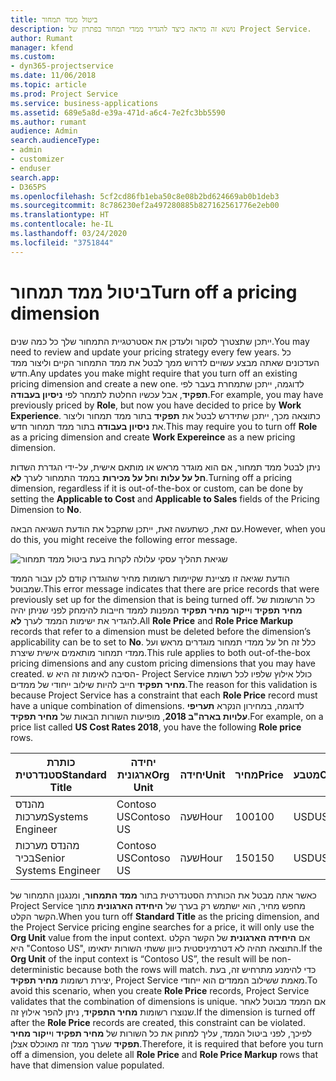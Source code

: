 ```yaml
---
title: ביטול ממד תמחור
description: נושא זה מראה כיצד להגדיר ממדי תמחור בפתרון של Project Service.
author: Rumant
manager: kfend
ms.custom:
- dyn365-projectservice
ms.date: 11/06/2018
ms.topic: article
ms.prod: Project Service
ms.service: business-applications
ms.assetid: 689e5a8d-e39a-471d-a6c4-7e2fc3bb5590
ms.author: rumant
audience: Admin
search.audienceType:
- admin
- customizer
- enduser
search.app:
- D365PS
ms.openlocfilehash: 5cf2cd86fb1eba50c8e08b2bd624669ab0b1deb3
ms.sourcegitcommit: 8c786230ef2a497280885b827162561776e2eb00
ms.translationtype: HT
ms.contentlocale: he-IL
ms.lasthandoff: 03/24/2020
ms.locfileid: "3751844"
---
```

# <a name="turn-off-a-pricing-dimension"></a><span data-ttu-id="d66a2-103">ביטול ממד תמחור</span><span class="sxs-lookup"><span data-stu-id="d66a2-103">Turn off a pricing dimension</span></span>

<span data-ttu-id="d66a2-104">ייתכן שתצטרך לסקור ולעדכן את אסטרטגיית התמחור שלך כל כמה שנים.</span><span class="sxs-lookup"><span data-stu-id="d66a2-104">You may need to review and update your pricing strategy every few years.</span></span> <span data-ttu-id="d66a2-105">כל העדכונים שאתה מבצע עשויים לדרוש ממך לבטל את ממד התמחור הקיים וליצור ממד חדש.</span><span class="sxs-lookup"><span data-stu-id="d66a2-105">Any updates you make might require that you turn off an existing pricing dimension and create a new one.</span></span> <span data-ttu-id="d66a2-106">לדוגמה, ייתכן שתמחרת בעבר לפי **תפקיד**, אבל עכשיו החלטת לתמחר לפי **ניסיון בעבודה**.</span><span class="sxs-lookup"><span data-stu-id="d66a2-106">For example, you may have previously priced by **Role**, but now you have decided to price by **Work Experience**.</span></span> <span data-ttu-id="d66a2-107">כתוצאה מכך, ייתכן שתידרש לבטל את **תפקיד** בתור ממד תמחור וליצור את **ניסיון בעבודה** בתור ממד תמחור חדש.</span><span class="sxs-lookup"><span data-stu-id="d66a2-107">This may require you to turn off **Role** as a pricing dimension and create **Work Expereince** as a new pricing dimension.</span></span> 

<span data-ttu-id="d66a2-108">ניתן לבטל ממד תמחור, אם הוא מוגדר מראש או מותאם אישית, על-ידי הגדרת השדות **חל על עלות** ו**חל על מכירות** בממד התמחור לערך **לא**.</span><span class="sxs-lookup"><span data-stu-id="d66a2-108">Turning off a pricing dimension, regardless if it is out-of-the-box or custom, can be done by setting the **Applicable to Cost** and **Applicable to Sales** fields of the Pricing Dimension to **No**.</span></span>

<span data-ttu-id="d66a2-109">עם זאת, כשתעשה זאת, ייתכן שתקבל את הודעת השגיאה הבאה.</span><span class="sxs-lookup"><span data-stu-id="d66a2-109">However, when you do this, you might receive the following error message.</span></span>

![שגיאת תהליך עסקי עלולה לקרות בעת ביטול ממד תמחור](media/Business-Process-Error.png)


<span data-ttu-id="d66a2-111">הודעת שגיאה זו מציינת שקיימות רשומות מחיר שהוגדרו קודם לכן עבור הממד שמבוטל.</span><span class="sxs-lookup"><span data-stu-id="d66a2-111">This error message indicates that there are price records that were previously set up for the dimension that is being turned off.</span></span> <span data-ttu-id="d66a2-112">כל הרשומות של **מחיר תפקיד** ו**ייקור מחיר תפקיד** המפנות לממד חייבות להימחק לפני שניתן יהיה להגדיר את ישימות הממד לערך **לא**.</span><span class="sxs-lookup"><span data-stu-id="d66a2-112">All **Role Price** and **Role Price Markup** records that refer to a dimension must be deleted before the dimension’s applicability can be to set to **No**.</span></span> <span data-ttu-id="d66a2-113">כלל זה חל על ממדי תמחור מוגדרים מראש ועל ממדי תמחור מותאמים אישית שיצרת.</span><span class="sxs-lookup"><span data-stu-id="d66a2-113">This rule applies to both out-of-the-box pricing dimensions and any custom pricing dimensions that you may have created.</span></span> <span data-ttu-id="d66a2-114">הסיבה לאימות זה היא ש- Project Service כולל אילוץ שלפיו לכל רשומת **מחיר תפקיד** חייב להיות שילוב ייחודי של ממדים.</span><span class="sxs-lookup"><span data-stu-id="d66a2-114">The reason for this validation is because Project Service has a constraint that each **Role Price** record must have a unique combination of dimensions.</span></span> <span data-ttu-id="d66a2-115">לדוגמה, במחירון הנקרא **תעריפי עלויות בארה"ב 2018**, מופיעות השורות הבאות של **מחיר תפקיד**.</span><span class="sxs-lookup"><span data-stu-id="d66a2-115">For example, on a price list called **US Cost Rates 2018**, you have the following **Role price** rows.</span></span> 

| <span data-ttu-id="d66a2-116">כותרת סטנדרטית</span><span class="sxs-lookup"><span data-stu-id="d66a2-116">Standard Title</span></span>         | <span data-ttu-id="d66a2-117">יחידה ארגונית</span><span class="sxs-lookup"><span data-stu-id="d66a2-117">Org Unit</span></span>    |<span data-ttu-id="d66a2-118">יחידה</span><span class="sxs-lookup"><span data-stu-id="d66a2-118">Unit</span></span>   |<span data-ttu-id="d66a2-119">מחיר</span><span class="sxs-lookup"><span data-stu-id="d66a2-119">Price</span></span>  |<span data-ttu-id="d66a2-120">מטבע</span><span class="sxs-lookup"><span data-stu-id="d66a2-120">Currency</span></span>  |
| -----------------------|-------------|-------|-------|----------|
| <span data-ttu-id="d66a2-121">מהנדס מערכות</span><span class="sxs-lookup"><span data-stu-id="d66a2-121">Systems Engineer</span></span>|<span data-ttu-id="d66a2-122">Contoso US</span><span class="sxs-lookup"><span data-stu-id="d66a2-122">Contoso US</span></span>|<span data-ttu-id="d66a2-123">שעה</span><span class="sxs-lookup"><span data-stu-id="d66a2-123">Hour</span></span>| <span data-ttu-id="d66a2-124">100</span><span class="sxs-lookup"><span data-stu-id="d66a2-124">100</span></span>|<span data-ttu-id="d66a2-125">USD</span><span class="sxs-lookup"><span data-stu-id="d66a2-125">USD</span></span>|
| <span data-ttu-id="d66a2-126">מהנדס מערכות בכיר</span><span class="sxs-lookup"><span data-stu-id="d66a2-126">Senior Systems Engineer</span></span>|<span data-ttu-id="d66a2-127">Contoso US</span><span class="sxs-lookup"><span data-stu-id="d66a2-127">Contoso US</span></span>|<span data-ttu-id="d66a2-128">שעה</span><span class="sxs-lookup"><span data-stu-id="d66a2-128">Hour</span></span>| <span data-ttu-id="d66a2-129">150</span><span class="sxs-lookup"><span data-stu-id="d66a2-129">150</span></span>| <span data-ttu-id="d66a2-130">USD</span><span class="sxs-lookup"><span data-stu-id="d66a2-130">USD</span></span>|


<span data-ttu-id="d66a2-131">כאשר אתה מבטל את הכותרת הסטנדרטית בתור **ממד התמחור**, ומנגנון התמחור של Project Service מחפש מחיר, הוא ישתמש רק בערך של **היחידה הארגונית** מתוך הקשר הקלט.</span><span class="sxs-lookup"><span data-stu-id="d66a2-131">When you turn off **Standard Title** as the pricing dimension, and the Project Service pricing engine searches for a price, it will only use the **Org Unit** value from the input context.</span></span> <span data-ttu-id="d66a2-132">אם **היחידה הארגונית** של הקשר הקלט היא "Contoso US", התוצאה תהיה לא דטרמיניסטית כיוון ששתי השורות יתאימו.</span><span class="sxs-lookup"><span data-stu-id="d66a2-132">If the **Org Unit** of the input context is “Contoso US”, the result will be non-deterministic because both the rows will match.</span></span> <span data-ttu-id="d66a2-133">כדי להימנע מתרחיש זה, בעת יצירת רשומות **מחיר תפקיד**, Project Service מאמת ששילוב הממדים הוא ייחודי.</span><span class="sxs-lookup"><span data-stu-id="d66a2-133">To avoid this scenario, when you create **Role Price** records, Project Service validates that the combination of dimensions is unique.</span></span> <span data-ttu-id="d66a2-134">אם הממד מבוטל לאחר שנוצרו רשומות **מחיר התפקיד**, ניתן להפר אילוץ זה.</span><span class="sxs-lookup"><span data-stu-id="d66a2-134">If the dimension is turned off after the **Role Price** records are created, this constraint can be violated.</span></span> <span data-ttu-id="d66a2-135">לפיכך, לפני ביטול הממד, עליך למחוק את כל השורות של **מחיר תפקיד** ו**ייקור מחיר תפקיד** שערך ממד זה מאוכלס אצלן.</span><span class="sxs-lookup"><span data-stu-id="d66a2-135">Therefore, it is required that before you turn off a dimension, you delete all **Role Price** and **Role Price Markup** rows that have that dimension value populated.</span></span>

